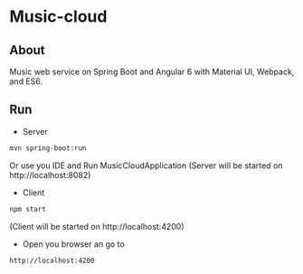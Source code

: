 # Music-cloud
## About
Music web service on Spring Boot and Angular 6 with Material UI, Webpack, and ES6.
## Run
- Server
```bash
mvn spring-boot:run
```
Or use you IDE and Run MusicCloudApplication
(Server will be started on http://localhost:8082)
- Client
```bash
npm start
```
(Client will be started on http://localhost:4200)
- Open you browser an go to
```bash
http://localhost:4200
``` 